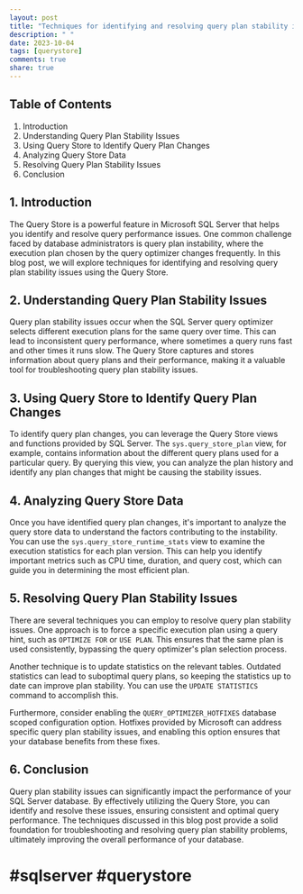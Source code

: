 ```yaml
---
layout: post
title: "Techniques for identifying and resolving query plan stability issues with the Query Store"
description: " "
date: 2023-10-04
tags: [querystore]
comments: true
share: true
---
```


## Table of Contents
1. Introduction
2. Understanding Query Plan Stability Issues
3. Using Query Store to Identify Query Plan Changes
4. Analyzing Query Store Data
5. Resolving Query Plan Stability Issues
6. Conclusion

## 1. Introduction
The Query Store is a powerful feature in Microsoft SQL Server that helps you identify and resolve query performance issues. One common challenge faced by database administrators is query plan instability, where the execution plan chosen by the query optimizer changes frequently. In this blog post, we will explore techniques for identifying and resolving query plan stability issues using the Query Store.

## 2. Understanding Query Plan Stability Issues
Query plan stability issues occur when the SQL Server query optimizer selects different execution plans for the same query over time. This can lead to inconsistent query performance, where sometimes a query runs fast and other times it runs slow. The Query Store captures and stores information about query plans and their performance, making it a valuable tool for troubleshooting query plan stability issues.

## 3. Using Query Store to Identify Query Plan Changes
To identify query plan changes, you can leverage the Query Store views and functions provided by SQL Server. The `sys.query_store_plan` view, for example, contains information about the different query plans used for a particular query. By querying this view, you can analyze the plan history and identify any plan changes that might be causing the stability issues.

## 4. Analyzing Query Store Data
Once you have identified query plan changes, it's important to analyze the query store data to understand the factors contributing to the instability. You can use the `sys.query_store_runtime_stats` view to examine the execution statistics for each plan version. This can help you identify important metrics such as CPU time, duration, and query cost, which can guide you in determining the most efficient plan.

## 5. Resolving Query Plan Stability Issues
There are several techniques you can employ to resolve query plan stability issues. One approach is to force a specific execution plan using a query hint, such as `OPTIMIZE FOR` or `USE PLAN`. This ensures that the same plan is used consistently, bypassing the query optimizer's plan selection process.

Another technique is to update statistics on the relevant tables. Outdated statistics can lead to suboptimal query plans, so keeping the statistics up to date can improve plan stability. You can use the `UPDATE STATISTICS` command to accomplish this.

Furthermore, consider enabling the `QUERY_OPTIMIZER_HOTFIXES` database scoped configuration option. Hotfixes provided by Microsoft can address specific query plan stability issues, and enabling this option ensures that your database benefits from these fixes.

## 6. Conclusion
Query plan stability issues can significantly impact the performance of your SQL Server database. By effectively utilizing the Query Store, you can identify and resolve these issues, ensuring consistent and optimal query performance. The techniques discussed in this blog post provide a solid foundation for troubleshooting and resolving query plan stability problems, ultimately improving the overall performance of your database.

# #sqlserver #querystore